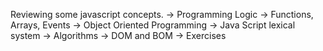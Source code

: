 Reviewing some javascript concepts.
-> Programming Logic
-> Functions, Arrays, Events
-> Object Oriented Programming
-> Java Script lexical system
-> Algorithms
-> DOM and BOM
-> Exercises
